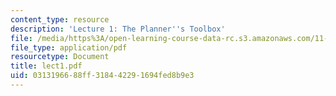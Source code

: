 ```yaml
---
content_type: resource
description: 'Lecture 1: The Planner''s Toolbox'
file: /media/https%3A/open-learning-course-data-rc.s3.amazonaws.com/11-204-planning-communications-and-digital-media-fall-2004/0313196688ff318442291694fed8b9e3_lect1.pdf
file_type: application/pdf
resourcetype: Document
title: lect1.pdf
uid: 03131966-88ff-3184-4229-1694fed8b9e3
---
```

